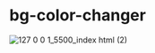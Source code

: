 ﻿# bg-color-changer
![127 0 0 1_5500_index html (2)](https://user-images.githubusercontent.com/61211600/107362675-4284b780-6b03-11eb-9eb4-5263d6aaf2db.png)
